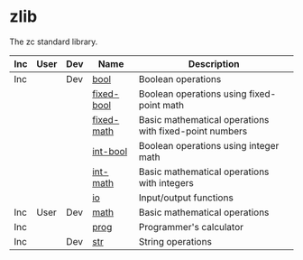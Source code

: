 # zlib

The zc standard library.

| Inc | User | Dev | Name                         | Description
|-----|------|-----|------------------------------|------------------
| Inc |      | Dev | [bool](zlib/bool.md)         | Boolean operations
|     |      |     | [fixed-bool](zlib/fix-bool.md) | Boolean operations using fixed-point math
|     |      |     | [fixed-math](zlib/fix-math.md) | Basic mathematical operations with fixed-point numbers
|     |      |     | [int-bool](zlib/int-bool.md) | Boolean operations using integer math
|     |      |     | [int-math](zlib/int-math.md) | Basic mathematical operations with integers
|     |      |     | [io](zlib/io.md)             | Input/output functions
| Inc | User | Dev | [math](zlib/math.md)         | Basic mathematical operations
| Inc |      |     | [prog](zlib/prog.md)         | Programmer's calculator
| Inc |      | Dev | [str](zlib/str.md)           | String operations
